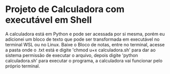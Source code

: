 # Projeto de Calculadora com executável em Shell

A calculadora está em Python e pode ser acessada por si mesma, porém eu adicionei um bloco de texto que pode ser transformada em executável no terminal WSL ou no Linux.
Baixe o Bloco de notas, entre no terminal, acesse a pasta onde o .txt está e digite 'chmod u+x calculadora.sh' para dar ao sistema permissão de executar o arquivo, depois digite 'python calculadora.sh' para executar o programa, a calculadora vai funcionar pelo próprio terminal.
